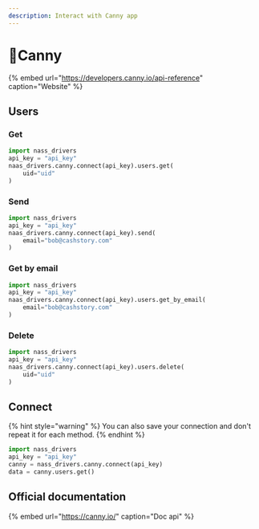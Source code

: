 ```yaml
---
description: Interact with Canny app
---
```


# 🥫Canny

{% embed url="https://developers.canny.io/api-reference" caption="Website" %}

## Users

### Get

```python
import nass_drivers
api_key = "api_key"
naas_drivers.canny.connect(api_key).users.get(
    uid="uid"
)
```

### Send

```python
import nass_drivers
api_key = "api_key"
naas_drivers.canny.connect(api_key).send(
    email="bob@cashstory.com"
)
```

### Get by email

```python
import nass_drivers
api_key = "api_key"
naas_drivers.canny.connect(api_key).users.get_by_email(
    email="bob@cashstory.com"
)
```

### Delete

```python
import nass_drivers
api_key = "api_key"
naas_drivers.canny.connect(api_key).users.delete(
    uid="uid"
)
```

## Connect

{% hint style="warning" %}
You can also save your connection and don't repeat it for each method.
{% endhint %}

```python
import nass_drivers
api_key = "api_key"
canny = nass_drivers.canny.connect(api_key)
data = canny.users.get()
```

## Official documentation

{% embed url="https://canny.io/" caption="Doc api" %}





